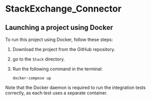 # StackExchange_Connector

## Launching a project using Docker

To run this project using Docker, follow these steps:

1. Download the project from the GitHub repository.

2. go to the `Stack` directory.

3. Run the following command in the terminal:

    ```
    docker-compose up
    ```

Note that the Docker daemon is required to run the integration tests correctly, as each test uses a separate container.
